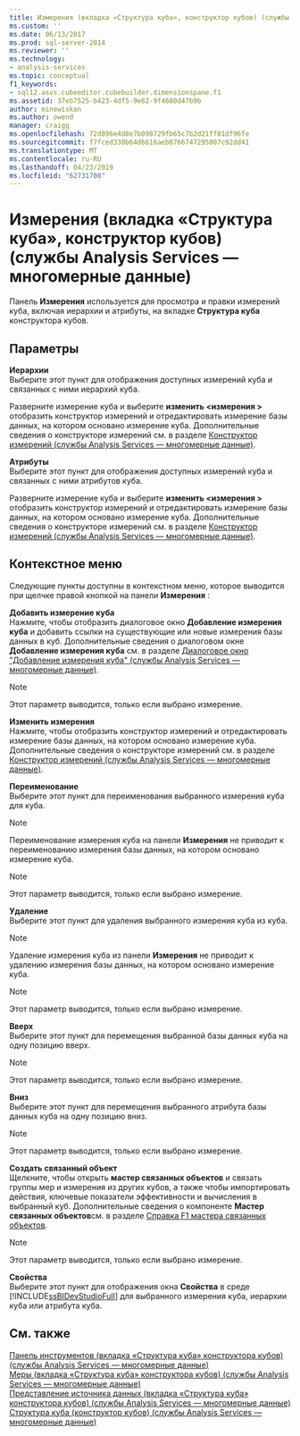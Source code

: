 ```yaml
---
title: Измерения (вкладка «Структура куба», конструктор кубов) (службы Analysis Services — многомерные данные) | Документация Майкрософт
ms.custom: ''
ms.date: 06/13/2017
ms.prod: sql-server-2014
ms.reviewer: ''
ms.technology:
- analysis-services
ms.topic: conceptual
f1_keywords:
- sql12.asvs.cubeeditor.cubebuilder.dimensionspane.f1
ms.assetid: 37eb7525-b423-4df5-9e62-9f4680d47b9b
author: minewiskan
ms.author: owend
manager: craigg
ms.openlocfilehash: 72d896e4d8e7b098729fb65c7b2d21ff81df96fe
ms.sourcegitcommit: f7fced330b64d6616aeb8766747295807c92dd41
ms.translationtype: MT
ms.contentlocale: ru-RU
ms.lasthandoff: 04/23/2019
ms.locfileid: "62731700"
---
```

# <a name="dimensions-cube-structure-tab-cube-designer-analysis-services---multidimensional-data"></a>Измерения (вкладка «Структура куба», конструктор кубов) (службы Analysis Services — многомерные данные)
  Панель **Измерения** используется для просмотра и правки измерений куба, включая иерархии и атрибуты, на вкладке **Структура куба** конструктора кубов.  
  
## <a name="options"></a>Параметры  
 **Иерархии**  
 Выберите этот пункт для отображения доступных измерений куба и связанных с ними иерархий куба.  
  
 Разверните измерение куба и выберите **изменить \<измерения >** отобразить конструктор измерений и отредактировать измерение базы данных, на котором основано измерение куба. Дополнительные сведения о конструкторе измерений см. в разделе [Конструктор измерений (службы Analysis Services — многомерные данные)](dimension-designer-analysis-services-multidimensional-data.md).  
  
 **Атрибуты**  
 Выберите этот пункт для отображения доступных измерений куба и связанных с ними атрибутов куба.  
  
 Разверните измерение куба и выберите **изменить \<измерения >** отобразить конструктор измерений и отредактировать измерение базы данных, на котором основано измерение куба. Дополнительные сведения о конструкторе измерений см. в разделе [Конструктор измерений (службы Analysis Services — многомерные данные)](dimension-designer-analysis-services-multidimensional-data.md).  
  
## <a name="context-menu"></a>Контекстное меню  
 Следующие пункты доступны в контекстном меню, которое выводится при щелчке правой кнопкой на панели **Измерения** :  
  
 **Добавить измерение куба**  
 Нажмите, чтобы отобразить диалоговое окно **Добавление измерения куба** и добавить ссылки на существующие или новые измерения базы данных в куб. Дополнительные сведения о диалоговом окне **Добавление измерения куба** см. в разделе [Диалоговое окно "Добавление измерения куба" (службы Analysis Services — многомерные данные)](add-cube-dimension-dialog-box-analysis-services-multidimensional-data.md).  
  
> [!NOTE]  
>  Этот параметр выводится, только если выбрано измерение.  
  
 **Изменить измерения**  
 Нажмите, чтобы отобразить конструктор измерений и отредактировать измерение базы данных, на котором основано измерение куба. Дополнительные сведения о конструкторе измерений см. в разделе [Конструктор измерений (службы Analysis Services — многомерные данные)](dimension-designer-analysis-services-multidimensional-data.md).  
  
 **Переименование**  
 Выберите этот пункт для переименования выбранного измерения куба для куба.  
  
> [!NOTE]  
>  Переименование измерения куба на панели **Измерения** не приводит к переименованию измерения базы данных, на котором основано измерение куба.  
  
> [!NOTE]  
>  Этот параметр выводится, только если выбрано измерение.  
  
 **Удаление**  
 Выберите этот пункт для удаления выбранного измерения куба из куба.  
  
> [!NOTE]  
>  Удаление измерения куба из панели **Измерения** не приводит к удалению измерения базы данных, на котором основано измерение куба.  
  
> [!NOTE]  
>  Этот параметр выводится, только если выбрано измерение.  
  
 **Вверх**  
 Выберите этот пункт для перемещения выбранной базы данных куба на одну позицию вверх.  
  
> [!NOTE]  
>  Этот параметр выводится, только если выбрано измерение.  
  
 **Вниз**  
 Выберите этот пункт для перемещения выбранного атрибута базы данных куба на одну позицию вниз.  
  
> [!NOTE]  
>  Этот параметр выводится, только если выбрано измерение.  
  
 **Создать связанный объект**  
 Щелкните, чтобы открыть **мастер связанных объектов** и связать группы мер и измерения из других кубов, а также чтобы импортировать действия, ключевые показатели эффективности и вычисления в выбранный куб. Дополнительные сведения о компоненте **Мастер связанных объектов**см. в разделе [Справка F1 мастера связанных объектов](linked-object-wizard-f1-help.md).  
  
> [!NOTE]  
>  Этот параметр выводится, только если выбрано измерение.  
  
 **Свойства**  
 Выберите этот пункт для отображения окна **Свойства** в среде [!INCLUDE[ssBIDevStudioFull](../includes/ssbidevstudiofull-md.md)] для выбранного измерения куба, иерархии куба или атрибута куба.  
  
## <a name="see-also"></a>См. также  
 [Панель инструментов &#40;вкладка «Структура куба» конструктора кубов&#41; &#40;службы Analysis Services — многомерные данные&#41;](toolbar-cube-structure-cube-designer-analysis-services-multidimensional-data.md)   
 [Меры &#40;вкладка «Структура куба» конструктора кубов&#41; &#40;службы Analysis Services — многомерные данные&#41;](measures-cube-structure-cube-designer-analysis-services-multidimensional-data.md)   
 [Представление источника данных &#40;вкладка «Структура куба» конструктора кубов&#41; &#40;службы Analysis Services — многомерные данные&#41;](data-source-view-cube-designer-analysis-services-multidimensional-data.md)   
 [Структура куба &#40;конструктор кубов&#41; &#40;службы Analysis Services — многомерные данные&#41;](cube-structure-cube-designer-analysis-services-multidimensional-data.md)  
  
  
